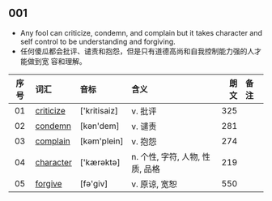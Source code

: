 ## 001

* Any fool can criticize, condemn, and complain but it takes character and self
  control to be understanding and forgiving.
* 任何傻瓜都会批评、谴责和抱怨，但是只有道德高尚和自我控制能力强的人才能做到宽
  容和理解。


|序号|词汇|音标|含义|朗文|备注|
|:--:|:---|:---|:---|---:|:---|
|01|[criticize][LM01]|['kritisaiz]|v. 批评|325||
|02|[condemn][LM02]  |[kәn'dem]   |v. 谴责|281||
|03|[complain][LM03] |[kәm'plein] |v. 抱怨|274||
|04|[character][LM04]|['kærәktә]  |n. 个性, 字符, 人物, 性质, 品格|219||
|05|[forgive][LM05]  |[fә'giv]    |v. 原谅, 宽恕|550||

[LM01]: https://www.ldoceonline.com/dictionary/criticize
[LM02]: https://www.ldoceonline.com/dictionary/condemn
[LM03]: https://www.ldoceonline.com/dictionary/complain
[LM04]: https://www.ldoceonline.com/dictionary/character
[LM05]: https://www.ldoceonline.com/dictionary/forgive
